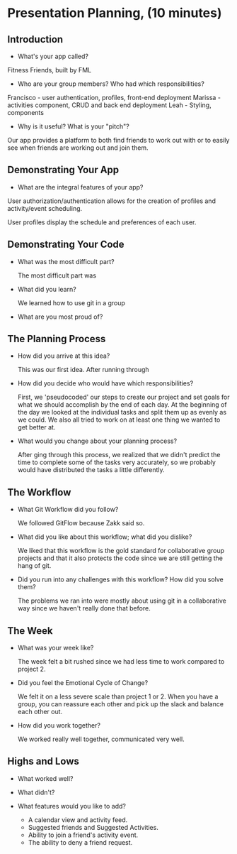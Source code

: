# Presentation Planning, (10 minutes)

## Introduction

- What's your app called? 

Fitness Friends, built by FML

- Who are your group members? Who had which responsibilities?

Francisco - user authentication, profiles, front-end deployment
Marissa - activities component, CRUD and back end deployment
Leah - Styling, components

- Why is it useful? What is your "pitch"?

Our app provides a platform to both find friends to work out with or to easily see when friends are working out and join them.  

## Demonstrating Your App

- What are the integral features of your app?

User authorization/authentication allows for the creation of profiles and activity/event scheduling.

User profiles display the schedule and preferences of each user.

## Demonstrating Your Code

- What was the most difficult part? 

    The most difficult part was 

- What did you learn? 

    We learned how to use git in a group

- What are you most proud of? 



## The Planning Process

- How did you arrive at this idea?

    This was our first idea.  After running through 

- How did you decide who would have which responsibilities?

    First, we 'pseudocoded' our steps to create our project and set goals for what we should accomplish by the end of each day.  At the beginning of the day we looked at the individual tasks and split them up as evenly as we could.  We also all tried to work on at least one thing we wanted to get better at.  

- What would you change about your planning process?

    After ging through this process, we realized that we didn't predict the time to complete some of the tasks very accurately, so we probably would have distributed the tasks a little differently.  



## The Workflow

- What Git Workflow did you follow? 

    We followed GitFlow because Zakk said so.

- What did you like about this workflow; what did you dislike?

    We liked that this workflow is the gold standard for collaborative group projects and that it also protects the code since we are still getting the hang of git. 

- Did you run into any challenges with this workflow? How did you solve them?

    The problems we ran into were mostly about using git in a collaborative way since we haven't really done that before.  

## The Week

- What was your week like?

    The week felt a bit rushed since we had less time to work compared to project 2.  

- Did you feel the Emotional Cycle of Change?

    We felt it on a less severe scale than project 1 or 2.  When you have a group, you can reassure each other and pick up the slack and balance each other out.  

- How did you work together?

    We worked really well together, communicated very well.

## Highs and Lows

- What worked well?



- What didn't?



- What features would you like to add?

    + A calendar view and activity feed.  
    + Suggested friends and Suggested Activities.  
    + Ability to join a friend's activity event.
    + The ability to deny a friend request.
